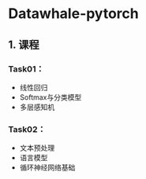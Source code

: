 # Datawhale-pytorch

## 1. 课程

### Task01：
+ 线性回归
+ Softmax与分类模型
+ 多层感知机
  
### Task02：
+ 文本预处理
+ 语言模型
+ 循环神经网络基础
